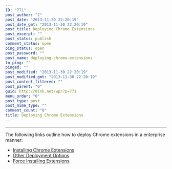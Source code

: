```yaml
---
ID: "771"
post_author: "2"
post_date: "2013-11-30 22:20:19"
post_date_gmt: "2013-11-30 22:20:19"
post_title: Deploying Chrome Extensions
post_excerpt: ""
post_status: publish
comment_status: open
ping_status: open
post_password: ""
post_name: deploying-chrome-extensions
to_ping: ""
pinged: ""
post_modified: "2013-11-30 22:20:19"
post_modified_gmt: "2013-11-30 22:20:19"
post_content_filtered: ""
post_parent: "0"
guid: http://0ink.net/wp/?p=771
menu_order: "0"
post_type: post
post_mime_type: ""
comment_count: "0"
title: Deploying Chrome Extensions
...
```

---

The following links outline how to deploy Chrome extensions in a enterprise manner:

<ul>
<li><a href="https://support.google.com/chrome/a/answer/188453?hl=en">Installing Chrome Extensions</a></li>
<li><a href="http://developer.chrome.com/extensions/external_extensions.html">Other Deployment Options</a></li>
<li><a href="http://www.guidingtech.com/14503/force-install-extensions-scripts-chrome-not-on-web-store/">Force Installing Extensions</a></li>
</ul>

